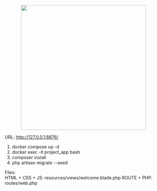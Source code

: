 <p align="center"><a href="https://laravel.com" target="_blank"><img src="https://raw.githubusercontent.com/laravel/art/master/logo-lockup/5%20SVG/2%20CMYK/1%20Full%20Color/laravel-logolockup-cmyk-red.svg" width="400"></a></p>


URL: http://127.0.0.1:8876/

1. docker compose up -d
2. docker exec -it project_app bash
3. composer install
4. php artisan migrate --seed


Files:   
HTML + CSS + JS: resources/views/welcome.blade.php
ROUTE + PHP: routes/web.php
